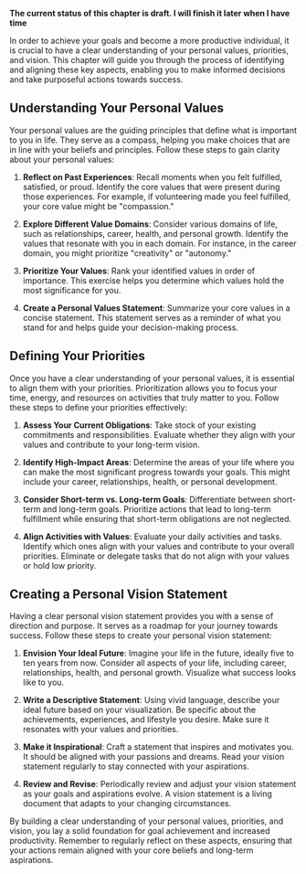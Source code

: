 **The current status of this chapter is draft. I will finish it later when I have time**

In order to achieve your goals and become a more productive individual, it is crucial to have a clear understanding of your personal values, priorities, and vision. This chapter will guide you through the process of identifying and aligning these key aspects, enabling you to make informed decisions and take purposeful actions towards success.

Understanding Your Personal Values
----------------------------------

Your personal values are the guiding principles that define what is important to you in life. They serve as a compass, helping you make choices that are in line with your beliefs and principles. Follow these steps to gain clarity about your personal values:

1. **Reflect on Past Experiences**: Recall moments when you felt fulfilled, satisfied, or proud. Identify the core values that were present during those experiences. For example, if volunteering made you feel fulfilled, your core value might be "compassion."

2. **Explore Different Value Domains**: Consider various domains of life, such as relationships, career, health, and personal growth. Identify the values that resonate with you in each domain. For instance, in the career domain, you might prioritize "creativity" or "autonomy."

3. **Prioritize Your Values**: Rank your identified values in order of importance. This exercise helps you determine which values hold the most significance for you.

4. **Create a Personal Values Statement**: Summarize your core values in a concise statement. This statement serves as a reminder of what you stand for and helps guide your decision-making process.

Defining Your Priorities
------------------------

Once you have a clear understanding of your personal values, it is essential to align them with your priorities. Prioritization allows you to focus your time, energy, and resources on activities that truly matter to you. Follow these steps to define your priorities effectively:

1. **Assess Your Current Obligations**: Take stock of your existing commitments and responsibilities. Evaluate whether they align with your values and contribute to your long-term vision.

2. **Identify High-Impact Areas**: Determine the areas of your life where you can make the most significant progress towards your goals. This might include your career, relationships, health, or personal development.

3. **Consider Short-term vs. Long-term Goals**: Differentiate between short-term and long-term goals. Prioritize actions that lead to long-term fulfillment while ensuring that short-term obligations are not neglected.

4. **Align Activities with Values**: Evaluate your daily activities and tasks. Identify which ones align with your values and contribute to your overall priorities. Eliminate or delegate tasks that do not align with your values or hold low priority.

Creating a Personal Vision Statement
------------------------------------

Having a clear personal vision statement provides you with a sense of direction and purpose. It serves as a roadmap for your journey towards success. Follow these steps to create your personal vision statement:

1. **Envision Your Ideal Future**: Imagine your life in the future, ideally five to ten years from now. Consider all aspects of your life, including career, relationships, health, and personal growth. Visualize what success looks like to you.

2. **Write a Descriptive Statement**: Using vivid language, describe your ideal future based on your visualization. Be specific about the achievements, experiences, and lifestyle you desire. Make sure it resonates with your values and priorities.

3. **Make it Inspirational**: Craft a statement that inspires and motivates you. It should be aligned with your passions and dreams. Read your vision statement regularly to stay connected with your aspirations.

4. **Review and Revise**: Periodically review and adjust your vision statement as your goals and aspirations evolve. A vision statement is a living document that adapts to your changing circumstances.

By building a clear understanding of your personal values, priorities, and vision, you lay a solid foundation for goal achievement and increased productivity. Remember to regularly reflect on these aspects, ensuring that your actions remain aligned with your core beliefs and long-term aspirations.
